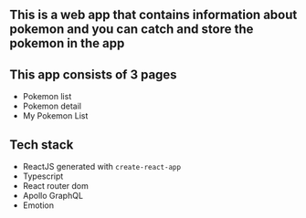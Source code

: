 ## This is a web app that contains information about pokemon and you can catch and store the pokemon in the app

## This app consists of 3 pages
- Pokemon list
- Pokemon detail
- My Pokemon List

## Tech stack
- ReactJS generated with `create-react-app`
- Typescript
- React router dom
- Apollo GraphQL
- Emotion